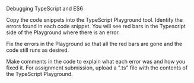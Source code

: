 Debugging TypeScript and ES6

Copy the code snippets into the TypeScript Playground tool. Identify the errors found in each code snippet. You will see red bars in the Typescript side of the Playground where there is an error.

Fix the errors in the Playground so that all the red bars are gone and the code still runs as desired.

Make comments in the code to explain what each error was and how you fixed it.
For assignment submission, upload a ".ts" file with the contents of the TypeScript Playground.